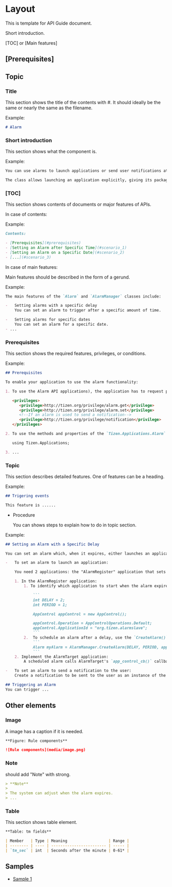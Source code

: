 # Layout

This is template for API Guide document.

Short introduction.

[TOC] or [Main features]

## [Prerequisites]

## Topic

### Title

This section shows the title of the contents with \#. It should ideally be the same or nearly the same as the filename.

Example:
```markdown
# Alarm
```

### Short introduction

This section shows what the component is.

Example:
```markdown
You can use alarms to launch applications or send user notifications at specific times. The mechanism involved in launching the application is the class.

The class allows launching an application explicitly, giving its package name, or providing certain criteria that the application must meet. For example, the criteria can include the type of data on which the application must be able to operate. The structure containing the criteria is called an application control.

```

### [TOC]

This section shows contents of documents or major features of APIs.

In case of contents:

Example:
```markdown
Contents:

- [Prerequisites](#prerequisites)
- [Setting an Alarm after Specific Time](#scenario_1)
- [Setting an Alarm on a Specific Date](#scenario_2)
- [...](#scenario_3)
```

In case of main features:

Main features should be described in the form of a gerund.

Example:
```markdown
The main features of the `Alarm` and `AlarmManager` classes include:

-   Setting alarms with a specific delay
    You can set an alarm to trigger after a specific amount of time.

-   Setting alarms for specific dates
    You can set an alarm for a specific date.
- ...
```

### Prerequisites

This section shows the required features, privileges, or conditions.

Example:
```markdown
## Prerequisites

To enable your application to use the alarm functionality:

1. To use the Alarm API applications), the application has to request permission by adding the following privileges to the `tizen-manifest.xml` file:

   <privileges>
      <privilege>http://tizen.org/privilege/alarm.get</privilege>
      <privilege>http://tizen.org/privilege/alarm.set</privilege>
      <!--If an alarm is used to send a notification-->
      <privilege>http://tizen.org/privilege/notification</privilege>
   </privileges>

2. To use the methods and properties of the `Tizen.Applications.Alarm` and `Tizen.Applications.AlarmManager`classes, include the [Tizen.Applications](https://developer.tizen.org/dev-guide/csapi/namespaceTizen_1_1Applications.html) namespace in your application:

   using Tizen.Applications;

3. ...
```

### Topic

This section describes detailed features. One of features can be a heading.

Example:
```markdown
## Trigering events

This feature is ......
```
- Procedure

  You can shows steps to explain how to do in topic section.

Example:
```markdown
## Setting an Alarm with a Specific Delay

You can set an alarm which, when it expires, either launches an application or sends a notification to the user:

-   To set an alarm to launch an application:

    You need 2 applications: the "AlarmRegister" application that sets the alarm, and the "AlarmTarget" application that is launched when the alarm expires.

    1. In the AlarmRegister application:
        1. To identify which application to start when the alarm expires, the [Tizen.Applications.AlarmManager](https://developer.tizen.org/dev-guide/csapi/classTizen_1_1Applications_1_1AlarmManager.html) class needs an application control instance.Create a new instance of the [Tizen.Applications.AppControl](https://developer.tizen.org/dev-guide/csapi/classTizen_1_1Applications_1_1AppControl.html) class, and set the `Operation` and `ApplicationID` properties for it. The `Operation` property identifies the operation to be performed, and the `ApplicationID` property identifies the `appid` of the target application to be launched. You can get the `appid` of the target application from its `tizen-manifest.xml` file.

            ```
            int DELAY = 2;
            int PERIOD = 1;

            AppControl appControl = new AppControl();

            appControl.Operation = AppControlOperations.Default;
            appControl.ApplicationId = "org.tizen.alarmslave";
            ```
        2.  To schedule an alarm after a delay, use the `CreateAlarm()` method of the `Tizen.Applications.AlarmManager` class, with the initial delay, interval for subsequent alarms, and instance of the `Tizen.Applications.AppControl` class as parameters.The method creates the alarm as a new instance of the [Tizen.Applications.Alarm](https://developer.tizen.org/dev-guide/csapi/classTizen_1_1Applications_1_1Alarm.html) class.
            ```
            Alarm myAlarm = AlarmManager.CreateAlarm(DELAY, PERIOD, appControl);
            ```
    2. Implement the AlarmTarget application:
        A scheduled alarm calls AlarmTarget's `app_control_cb()` callback when the alarm expires:

-   To set an alarm to send a notification to the user:
    Create a notification to be sent to the user as an instance of the Tizen.Applications.Notifications.Notification class:

## Triggering an Alarm
You can trigger ...

```

## Other elements

### Image

A image has a caption if it is needed.

```markdown
**Figure: Rule components**

![Rule components](media/image.png)
```

### Note

  should add "Note" with strong.

```markdown
> **Note**
>
> The system can adjust when the alarm expires.
> ...
```

### Table

This section shows table element.

```markdown
**Table: tm fields**

| Member   | Type | Meaning                  | Range |
| -------- | ---- | ------------------------ | ----- |
| `tm_sec` | int  | Seconds after the minute | 0-61* |
```


## Samples

- [Sample 1](sample1.md)
